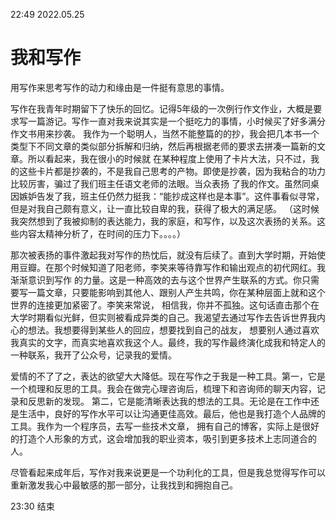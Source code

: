 22:49 2022.05.25
# 我和写作

用写作来思考写作的动力和缘由是一件挺有意思的事情。

写作在我青年时期留下了快乐的回忆。记得5年级的一次例行作文作业，大概是要求写一篇游记。写作一直对我来说其实是一个挺吃力的事情，小时候买了好多满分作文书用来抄袭。
我作为一个聪明人，当然不能整篇的的抄，我会把几本书一个类型下不同文章的类似部分拆解和归纳，然后再根据老师的要求去拼凑一篇新的文章。所以看起来，我在很小的时候就
在某种程度上使用了卡片大法，只不过，我的这些卡片都是抄袭的，不是我自己思考的产物。即使是抄袭，因为我粘合的功力比较厉害，骗过了我们班主任语文老师的法眼。当众表扬
了我的作文。虽然同桌因嫉妒告发了我，班主任仍然力挺我：“能抄成这样也是本事”。这件事看似寻常，但是对我自己颇有意义，让一直比较自卑的我，获得了极大的满足感。
（这时候我突然想到了我被抑制的表达能力，我的家庭，和写作，以及这次表扬的关系。这些内容太精神分析了，在时间的压力下。。。。）

那次被表扬的事件激起我对写作的热忱后，就没有后续了。直到大学时期，开始使用豆瓣。在那个时候知道了阳老师，李笑来等待靠写作和输出观点的初代网红。我渐渐意识到写作
的力量。这是一种高效的去与这个世界产生联系的方式。你只需要写一篇文章，只要能影响到其他人、跟别人产生共鸣，你在某种层面上就和这个世界的连接更加紧密了。李笑来常说，
相信我，你并不孤独。这句话直击那个在大学时期看似光鲜，但实则被看成异类的自己。我渴望去通过写作去告诉世界我内心的想法。我想要得到某些人的回应，想要找到自己的战友，
想要别人通过喜欢我真实的文字，而真实地喜欢我这个人。最终，我的写作最终演化成我和特定人的一种联系，我开了公众号，记录我的爱情。

爱情的不了了之，表达的欲望大大降低。现在写作之于我是一种工具。第一，它是一个梳理和反思的工具。我会在做完心理咨询后，梳理下和咨询师的聊天内容，记录和反思新的发现。
第二，它是能清晰表达我的想法的工具。无论是在工作中还是生活中，良好的写作水平可以让沟通更佳高效。最后，他也是我打造个人品牌的工具。我作为一个程序员，去写一些技术文章，
拥有自己的博客，实际上是很好的打造个人形象的方式，这会增加我的职业资本，吸引到更多技术上志同道合的人。

尽管看起来成年后，写作对我来说更是一个功利化的工具，但是我总觉得写作可以重新激发我心中最敏感的那一部分，让我找到和拥抱自己。

23:30 结束